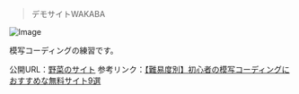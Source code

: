 > デモサイトWAKABA

![Image](https://github.com/user-attachments/assets/6b451a87-dc88-44db-b2b8-ff969c2a29ce)

模写コーディングの練習です。

公開URL：[野菜のサイト](https://practice-peach-rho.vercel.app/)
参考リンク：[【難易度別】初心者の模写コーディングにおすすめな無料サイト9選](https://programming-yell.jp/copy-coding-site/#i-12)

